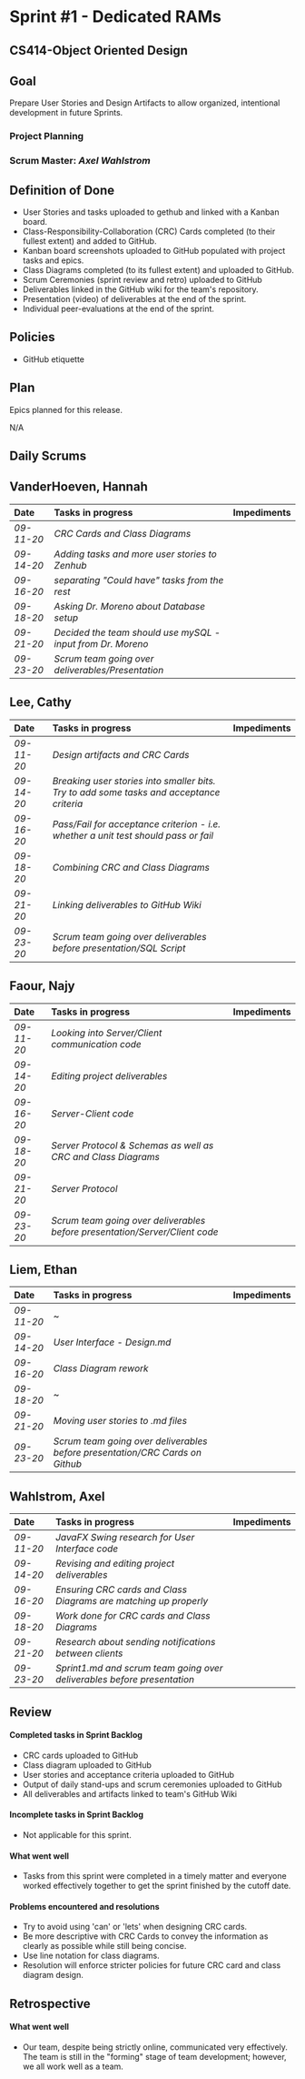 # Sprint #1 - Dedicated RAMs
## CS414-Object Oriented Design

## Goal
Prepare User Stories and Design Artifacts to allow organized, intentional development in future Sprints.

### Project Planning
### Scrum Master: *Axel Wahlstrom*

## Definition of Done

* User Stories and tasks uploaded to gethub and linked with a Kanban board.
* Class-Responsibility-Collaboration (CRC) Cards completed (to their fullest extent) and added to GitHub.
* Kanban board screenshots uploaded to GitHub populated with project tasks and epics.
* Class Diagrams completed (to its fullest extent) and uploaded to GitHub.
* Scrum Ceremonies (sprint review and retro) uploaded to GitHub
* Deliverables linked in the GitHub wiki for the team's repository.
* Presentation (video) of deliverables at the end of the sprint.
* Individual peer-evaluations at the end of the sprint.

## Policies

* GitHub etiquette

## Plan

Epics planned for this release.

N/A

## Daily Scrums

## VanderHoeven, Hannah
| Date | Tasks in progress | Impediments |
| :--- | :--- | :--- |
| *09-11-20* | *CRC Cards and Class Diagrams* |  |
| *09-14-20* | *Adding tasks and more user stories to Zenhub* |  |
| *09-16-20* | *separating "Could have" tasks from the rest* |  |
| *09-18-20* | *Asking Dr. Moreno about Database setup* |  |
| *09-21-20* | *Decided the team should use mySQL - input from Dr. Moreno* |  |
| *09-23-20* | *Scrum team going over deliverables/Presentation* |  |

## Lee, Cathy
| Date | Tasks in progress | Impediments |
| :--- | :--- | :--- |
| *09-11-20* | *Design artifacts and CRC Cards* |  |
| *09-14-20* | *Breaking user stories into smaller bits. Try to add some tasks and acceptance criteria* |  |
| *09-16-20* | *Pass/Fail for acceptance criterion - i.e. whether a unit test should pass or fail* |  |
| *09-18-20* | *Combining CRC and Class Diagrams* |  |
| *09-21-20* | *Linking deliverables to GitHub Wiki* |  |
| *09-23-20* | *Scrum team going over deliverables before presentation/SQL Script* |  |

## Faour, Najy
| Date | Tasks in progress | Impediments |
| :--- | :--- | :--- |
| *09-11-20* | *Looking into Server/Client communication code* |  |
| *09-14-20* | *Editing project deliverables* |  |
| *09-16-20* | *Server-Client code* |  |
| *09-18-20* | *Server Protocol & Schemas as well as CRC and Class Diagrams* |  |
| *09-21-20* | *Server Protocol* |  |
| *09-23-20* | *Scrum team going over deliverables before presentation/Server/Client code* |  |

## Liem, Ethan
| Date | Tasks in progress | Impediments |
| :--- | :--- | :--- |
| *09-11-20* | ~ |  |
| *09-14-20* | *User Interface - Design.md* |  |
| *09-16-20* | *Class Diagram rework* |  |
| *09-18-20* | ~ |  |
| *09-21-20* | *Moving user stories to .md files* |  |
| *09-23-20* | *Scrum team going over deliverables before presentation/CRC Cards on Github* |  |

## Wahlstrom, Axel
| Date | Tasks in progress | Impediments |
| :--- | :--- | :--- |
| *09-11-20* | *JavaFX Swing research for User Interface code* |  |
| *09-14-20* | *Revising and editing project deliverables* |  |
| *09-16-20* | *Ensuring CRC cards and Class Diagrams are matching up properly* |  |
| *09-18-20* | *Work done for CRC cards and Class Diagrams* |  |
| *09-21-20* | *Research about sending notifications between clients* |  |
| *09-23-20* | *Sprint1.md and scrum team going over deliverables before presentation* |  |

## Review

#### Completed tasks in Sprint Backlog

* CRC cards uploaded to GitHub
* Class diagram uploaded to GitHub
* User stories and acceptance criteria uploaded to GitHub
* Output of daily stand-ups and scrum ceremonies uploaded to GitHub
* All deliverables and artifacts linked to team's GitHub Wiki

#### Incomplete tasks in Sprint Backlog

* Not applicable for this sprint.

#### What went well

* Tasks from this sprint were completed in a timely matter and everyone worked effectively together to get the sprint finished by the cutoff date.

#### Problems encountered and resolutions

* Try to avoid using 'can' or 'lets' when designing CRC cards.
* Be more descriptive with CRC Cards to convey the information as clearly as possible while still being concise.
* Use line notation for class diagrams.
* Resolution will enforce stricter policies for future CRC card and class diagram design.

## Retrospective

#### What went well

* Our team, despite being strictly online, communicated very effectively. The team is still in the "forming" stage of team development; however, we all work well as a team.
